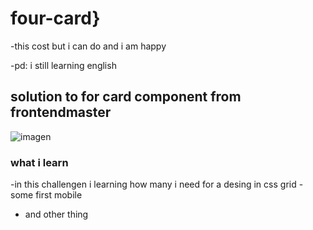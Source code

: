# four-card}

-this cost but i can do and i am happy 

-pd: i still learning english

## solution to for card component from frontendmaster
![imagen](https://user-images.githubusercontent.com/26816777/156686400-59dcb7b4-57ff-4174-9452-4be65c69f9e3.png)


### what i learn
-in this challengen i learning how many i need for a desing in css grid 
-some first mobile 
- and other thing 
